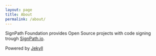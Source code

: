 ```yaml
---
layout: page
title: About
permalink: /about/
---
```


SignPath Foundation provides Open Source projects with code signing trough [SignPath.io](https://signpath.io/).

Powered by [Jekyll](https://github.com/jekyll)
